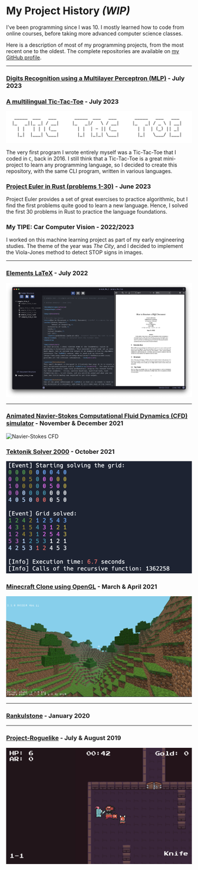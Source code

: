 # My Project History *(WIP)*

I've been programming since I was 10. I mostly learned how to code from online courses, before taking more advanced computer science classes.

Here is a description of most of my programming projects, from the most recent one to the oldest. The complete repositories are available on [my GitHub profile](https://github.com/Red-Rapious).

---
### [Digits Recognition using a Multilayer Perceptron (MLP)](https://github.com/Red-Rapious/MLP-Digits-Recognition) - July 2023

### [A multilingual Tic-Tac-Toe](https://github.com/Red-Rapious/Multilingual-Tic-Tac-Toe) - July 2023

![TIC TAC TOE](assets/projects/tic-tac-toe.png)

The very first program I wrote entirely myself was a Tic-Tac-Toe that I coded in `C`, back in 2016. I still think that a Tic-Tac-Toe is a great mini-project to learn any programming language, so I decided to create this repository, with the same CLI program, written in various languages. 

### [Project Euler in Rust (problems 1-30)](https://github.com/Red-Rapious/Euler-Rust) - June 2023

Project Euler provides a set of great exercises to practice algorithmic, but I find the first problems quite good to learn a new language. Hence, I solved the first 30 problems in Rust to practice the language foundations.

### My TIPE: Car Computer Vision - 2022/2023

I worked on this machine learning project as part of my early engineering studies. The theme of the year was *The City*, and I decided to implement the Viola-Jones method to detect STOP signs in images. 

---
### [Elements LaTeX](https://github.com/Red-Rapious/Elements-LaTeX) - July 2022

![Elements LaTeX](assets/projects/elements-latex.png)

---
### [Animated Navier-Stokes Computational Fluid Dynamics (CFD) simulator](https://github.com/Red-Rapious/Navier-Stokes-CFD) - November & December 2021

![Navier-Stokes CFD](assets/projects/navier-stokes-cfd.gif)

### [Tektonik Solver 2000](https://github.com/Red-Rapious/Tektonik-Solver-2000) - October 2021

![Tektonik Solver](assets/projects/tektonik-solver.png)

### [Minecraft Clone using OpenGL](https://github.com/Red-Rapious/Minecraft-Clone-OpenGL) - March & April 2021

![Minecraft Clone](assets/projects/minecraft-clone.png)

---
### [Rankulstone](https://github.com/Red-Rapious/Rankulstone) - January 2020

---
### [Project-Roguelike](https://github.com/Red-Rapious/Project-Roguelike) - July & August 2019

![Project-Roguelike](assets/projects/project-roguelike.png)